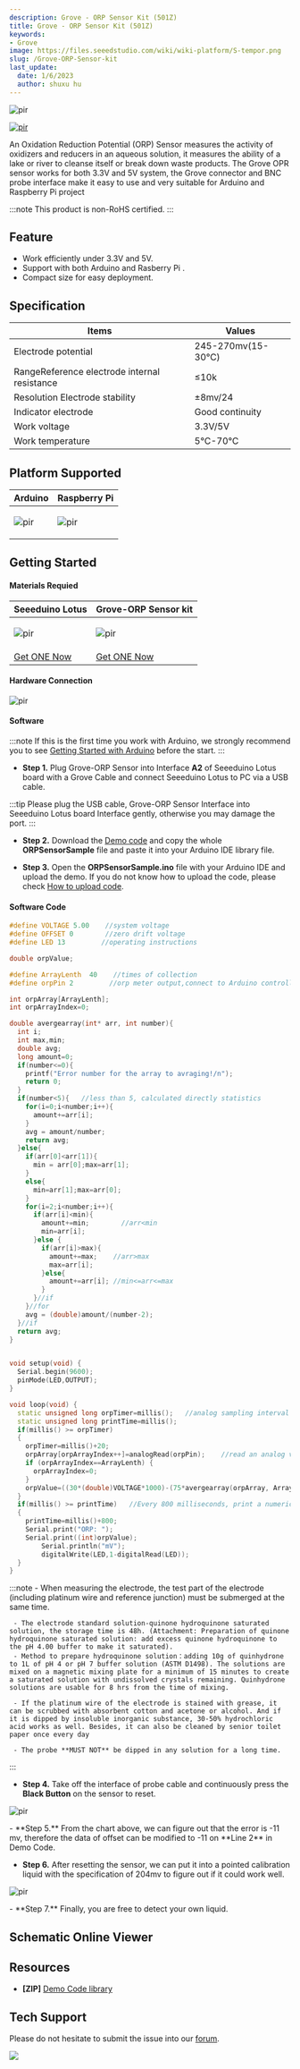 ```yaml
---
description: Grove - ORP Sensor Kit (501Z)
title: Grove - ORP Sensor Kit (501Z)
keywords:
- Grove
image: https://files.seeedstudio.com/wiki/wiki-platform/S-tempor.png
slug: /Grove-ORP-Sensor-kit
last_update:
  date: 1/6/2023
  author: shuxu hu
---
```


<!-- ![](https://files.seeedstudio.com/wiki/Grove-ORP-Sensor/IMG/main.png) -->
<p style={{textAlign: 'center'}}><img src="https://files.seeedstudio.com/wiki/Grove-ORP-Sensor/IMG/main.png" alt="pir" width={600} height="auto" /></p>


<!-- <p style="text-align:center"><a href="https://www.seeedstudio.com/Grove-ORP-Sensor-Kit-501Z-p-4575.html" target="_blank"><img src="https://files.seeedstudio.com/wiki/Seeed-WiKi/docs/images/get_one_now.png" border=0 /></a></p>  -->

[<p><img src="https://files.seeedstudio.com/wiki/common/Get_One_Now_Banner.png" alt="pir" width={600} height="auto" /></p>](https://www.seeedstudio.com/Grove-ORP-Sensor-Kit-501Z-p-4575.html)

An Oxidation Reduction Potential (ORP) Sensor measures the activity of oxidizers and reducers in an aqueous solution, it measures the ability of a lake or river to cleanse itself or break down waste products. The Grove OPR sensor works for both 3.3V and 5V system, the Grove connector and BNC probe interface make it easy to use and very suitable for Arduino and Raspberry Pi project

:::note
    This product is non-RoHS certified.
:::
## Feature

- Work efficiently under 3.3V and 5V.
- Support with both Arduino and Rasberry Pi .
- Compact size for easy deployment.

## Specification
|Items|Values|
|---|---|
|Electrode potential|	245-270mv(15-30℃)|
|RangeReference electrode internal resistance	|≤10k|
|Resolution Electrode stability	|±8mv/24|
|Indicator electrode	|Good continuity|
|Work voltage|	3.3V/5V|
|Work temperature|	5℃-70℃|

## Platform Supported
<!-- | Arduino                                                                                             | Raspberry Pi                                                                                             |                                                                                                 |                                                                                                          |                                                                                                    |
|-----------------------------------------------------------------------------------------------------|----------------------------------------------------------------------------------------------------------|-------------------------------------------------------------------------------------------------|---------------------------------------------------------------------------------------------------|----------------------------------------------------------------------------------------------------|
| ![](https://files.seeedstudio.com/wiki/wiki_english/docs/images/arduino_logo.jpg) | ![](https://files.seeedstudio.com/wiki/wiki_english/docs/images/raspberry_pi_logo_n.jpg) | ![](https://files.seeedstudio.com/wiki/wiki_english/docs/images/bbg_logo_n.jpg) | ![](https://files.seeedstudio.com/wiki/wiki_english/docs/images/wio_logo_n.jpg) | ![](https://files.seeedstudio.com/wiki/wiki_english/docs/images/linkit_logo_n.jpg) | -->
|Arduino|Raspberry Pi|
|---|---|
|<p><img src="https://files.seeedstudio.com/wiki/wiki_english/docs/images/arduino_logo.jpg" alt="pir" width={200} height="auto" /></p>|<p><img src="https://files.seeedstudio.com/wiki/wiki_english/docs/images/raspberry_pi_logo_n.jpg" alt="pir" width={200} height="auto" /></p>|

## Getting Started

#### Materials Requied

| Seeeduino Lotus | Grove-ORP Sensor kit | 
|--------------|--------------|
|<p><img src="https://files.seeedstudio.com/wiki/Seeeduino_Lotus_Cortex-M0-/img/thumbnail.jpg" alt="pir" width={600} height="auto" /></p>|<p><img src="https://files.seeedstudio.com/wiki/Grove-ORP-Sensor/IMG/thumb.png" alt="pir" width={600} height="auto" /></p>
|[Get ONE Now](https://www.seeedstudio.com/Seeeduino-Lotus-Cortex-M0-p-2896.html)|[Get ONE Now](https://www.seeedstudio.com/Grove-ORP-Sensor-Kit-501Z-p-4575.html)|

#### Hardware Connection

<!-- ![](https://files.seeedstudio.com/wiki/Grove-ORD-Sensor/IMG/ORP_Connection.jpg)  -->

  <p style={{textAlign: 'center'}}><img src="https://files.seeedstudio.com/wiki/Grove-ORD-Sensor/IMG/ORP_Connection.jpg" alt="pir" width={600} height="auto" /></p>

#### Software

:::note
        If this is the first time you work with Arduino, we strongly recommend you to see [Getting Started with Arduino](https://wiki.seeedstudio.com/Getting_Started_with_Arduino/) before the start.
:::
- **Step 1.** Plug Grove-ORP Sensor into Interface **A2** of Seeeduino Lotus board with a Grove Cable and connect Seeeduino Lotus to PC via a USB cable.

:::tip
    Please plug the USB cable, Grove-ORP Sensor Interface into Seeeduino Lotus board Interface gently, otherwise you may damage the port.
:::

- **Step 2.** Download the [Demo code](https://files.seeedstudio.com/wiki/Grove-ORP-Sensor/ORPSensorSample.zip) and copy the whole **ORPSensorSample** file and paste it into your Arduino IDE library file.

- **Step 3.** Open the **ORPSensorSample.ino** file with your Arduino IDE and upload the demo. If you do not know how to upload the code, please check [How to upload code](https://wiki.seeedstudio.com/Upload_Code/).


#### Software Code
```C++
#define VOLTAGE 5.00    //system voltage
#define OFFSET 0        //zero drift voltage
#define LED 13         //operating instructions

double orpValue;

#define ArrayLenth  40    //times of collection
#define orpPin 2         //orp meter output,connect to Arduino controller ADC pin

int orpArray[ArrayLenth];
int orpArrayIndex=0;

double avergearray(int* arr, int number){
  int i;
  int max,min;
  double avg;
  long amount=0;
  if(number<=0){
    printf("Error number for the array to avraging!/n");
    return 0;
  }
  if(number<5){   //less than 5, calculated directly statistics
    for(i=0;i<number;i++){
      amount+=arr[i];
    }
    avg = amount/number;
    return avg;
  }else{
    if(arr[0]<arr[1]){
      min = arr[0];max=arr[1];
    }
    else{
      min=arr[1];max=arr[0];
    }
    for(i=2;i<number;i++){
      if(arr[i]<min){
        amount+=min;        //arr<min
        min=arr[i];
      }else {
        if(arr[i]>max){
          amount+=max;    //arr>max
          max=arr[i];
        }else{
          amount+=arr[i]; //min<=arr<=max
        }
      }//if
    }//for
    avg = (double)amount/(number-2);
  }//if
  return avg;
}


void setup(void) {
  Serial.begin(9600);
  pinMode(LED,OUTPUT);
}

void loop(void) {
  static unsigned long orpTimer=millis();   //analog sampling interval
  static unsigned long printTime=millis();
  if(millis() >= orpTimer)
  {
    orpTimer=millis()+20;
    orpArray[orpArrayIndex++]=analogRead(orpPin);    //read an analog value every 20ms
    if (orpArrayIndex==ArrayLenth) {
      orpArrayIndex=0;
    }   
    orpValue=((30*(double)VOLTAGE*1000)-(75*avergearray(orpArray, ArrayLenth)*VOLTAGE*1000/1024))/75-OFFSET;   //convert the analog value to orp according the circuit
  }
  if(millis() >= printTime)   //Every 800 milliseconds, print a numerical, convert the state of the LED indicator
  {
	printTime=millis()+800;
	Serial.print("ORP: ");
	Serial.print((int)orpValue);
        Serial.println("mV");
        digitalWrite(LED,1-digitalRead(LED));
  }
}
```


:::note
     - When measuring the electrode, the test part of the electrode (including platinum wire and reference junction) must be submerged at the same time.

     - The electrode standard solution-quinone hydroquinone saturated solution, the storage time is 48h. (Attachment: Preparation of quinone hydroquinone saturated solution: add excess quinone hydroquinone to the pH 4.00 buffer to make it saturated).
     - Method to prepare hydroquinone solution：adding 10g of quinhydrone to 1L of pH 4 or pH 7 buffer solution (ASTM D1498). The solutions are mixed on a magnetic mixing plate for a minimum of 15 minutes to create a saturated solution with undissolved crystals remaining. Quinhydrone solutions are usable for 8 hrs from the time of mixing.

     - If the platinum wire of the electrode is stained with grease, it can be scrubbed with absorbent cotton and acetone or alcohol. And if it is dipped by insoluble inorganic substance, 30-50% hydrochloric acid works as well. Besides, it can also be cleaned by senior toilet paper once every day

     - The probe **MUST NOT** be dipped in any solution for a long time.
:::

- **Step 4.** Take off the interface of probe cable and continuously press the **Black Button** on the sensor to reset.

<!-- ![](https://files.seeedstudio.com/wiki/Grove-ORP-Sensor/IMG/Calibration_for_ORP.png) -->
<p style={{textAlign: 'center'}}><img src="https://files.seeedstudio.com/wiki/Grove-ORP-Sensor/IMG/Calibration_for_ORP.png" alt="pir" width={600} height="auto" /></p>
- **Step 5.** From the chart above, we can figure out that the error is -11 mv, therefore the data of offset can be modified to -11 on **Line 2** in Demo Code.

- **Step 6.** After resetting the sensor, we can put it into a pointed calibration liquid with the specification of 204mv to figure out if it could work well. 

<!-- ![](https://files.seeedstudio.com/wiki/Grove-ORP-Sensor/IMG/Calibration_Solution.png) -->
<p style={{textAlign: 'center'}}><img src="https://files.seeedstudio.com/wiki/Grove-ORP-Sensor/IMG/Calibration_Solution.png" alt="pir" width={600} height="auto" /></p>
- **Step 7.** Finally, you are free to detect your own liquid.

## Schematic Online Viewer

<div className="altium-ecad-viewer" data-project-src="https://files.seeedstudio.com/wiki/Grove-ORP-Sensor/202002872_Grove-OPR Sensor_v1.0_SCH&PCB.zip" style={{borderRadius: '0px 0px 4px 4px', height: 500, borderStyle: 'solid', borderWidth: 1, borderColor: 'rgb(241, 241, 241)', overflow: 'hidden', maxWidth: 1280, maxHeight: 700, boxSizing: 'border-box'}}>
</div>



## Resources

- **[ZIP]** [Demo Code library](https://files.seeedstudio.com/wiki/Grove-ORP-Sensor/ORPSensorSample.zip)


## Tech Support
Please do not hesitate to submit the issue into our [forum](https://forum.seeedstudio.com/).
<br />
<p style={{textAlign: 'center'}}><a href="https://www.seeedstudio.com/act-4.html?utm_source=wiki&utm_medium=wikibanner&utm_campaign=newproducts" target="_blank"><img src="https://files.seeedstudio.com/wiki/Wiki_Banner/new_product.jpg" /></a></p>
